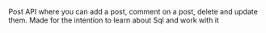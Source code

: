 Post API where you can add a post, comment on a post, delete and update them.
Made for the intention to learn about Sql and work with it
